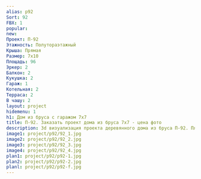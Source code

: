 ```yaml
---
alias: p92
Sort: 92
FBX: 1
popular: 
new: 
Проект: П-92
Этажность: Полутораэтажный
Крыша: Прямая
Размер: 7х10
Площадь: 96
Эркер: 2
Балкон: 2
Кукушка: 2
Гараж: 1
Котельная: 2
Терраса: 2
В чашу: 2
layout: project
hidemenu: 1
h1: Дом из бруса с гаражом 7х7
title: П-92. Заказать проект дома из бруса 7х7 - цена фото
description: 3d визуализация проекта деревянного дома из бруса П-92. Площадь 96 м2, размер 7х7. Вы можете внести любые изменения в проект.
image1: project/p92/92_1.jpg
image2: project/p92/92_2.jpg
image3: project/p92/92_3.jpg
image4: project/p92/92_4.jpg
plan1: project/p92/p92-1.jpg
plan2: project/p92/p92-2.jpg
planl: project/p92/p92-f.jpg
---
```

